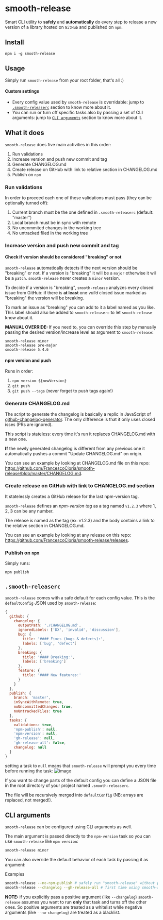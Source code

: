# smooth-release
Smart CLI utility to **safely** and **automatically** do every step to release a new version of a library hosted on `GitHub` and published on `npm`.

## Install
`npm i -g smooth-release`

## Usage
Simply run `smooth-release` from your root folder, that's all :)

#### Custom settings
- Every config value used by `smooth-release` is overridable: jump to [`.smooth-releaserc`](https://github.com/FrancescoCioria/smooth-release#smooth-releaserc) section to know more about it.
- You can run or turn off specific tasks also by passing a set of CLI arguments: jump to [`CLI arguments`](https://github.com/FrancescoCioria/smooth-release#cli-arguments) section to know more about it.


## What it does
`smooth-release` does five main activities in this order:

1. Run validations
2. Increase version and push new commit and tag
3. Generate CHANGELOG.md
4. Create release on GitHub with link to relative section in CHANGELOG.md
5. Publish on `npm`

### Run validations
In order to proceed each one of these validations must pass (they can be optionally turned off):

1. Current branch must be the one defined in `.smooth-releaserc` (default: "master")
2. Local branch must be in sync with remote
3. No uncommited changes in the working tree
4. No untracked filed in the working tree

### Increase version and push new commit and tag


#### Check if version should be considered "breaking" or not
`smooth-release` automatically detects if the next version should be "breaking" or not.
If a version is "breaking" it will be a `major` otherwise it wil be a `patch`.
`smooth-release` never creates a `minor` version.

To decide if a version is "breaking", `smooth-release` analyzes every closed issue from GitHub: if there is **at least** one *valid* closed issue marked as "breaking" the version will be breaking.

To mark an issue as "breaking" you can add to it a label named as you like. This label should also be added to `smooth-releaserc` to let `smooth-release` know about it.

**MANUAL OVERRIDE:**
If you need to, you can override this step by manually passing the desired version/increase level as argument to `smooth-release`:

```
smooth-release minor
smooth-release pre-major
smooth-release 5.4.6
```

#### npm version and push
Runs in order:

1. `npm version ${newVersion}`
3. `git push`
4. `git push --tags` (never forget to push tags again!)

### Generate CHANGELOG.md
The script to generate the changelog is basically a replic in JavaScript of [github-changelog-generator](https://github.com/skywinder/github-changelog-generator). The only difference is that it only uses closed isses (PRs are ignored).

This script is stateless: every time it's run it replaces CHANGELOG.md with a new one.

**If** the newly generated changelog is different from any previous one it automatically pushes a commit "Update CHANGELOG.md" on origin.

You can see an example by looking at CHANGELOG.md file on this repo: https://github.com/FrancescoCioria/smooth-release/blob/master/CHANGELOG.md.

### Create release on GitHub with link to CHANGELOG.md section
It statelessly creates a GitHub release for the last npm-version tag.

`smooth-release` defines an *npm-version tag* as a tag named `v1.2.3` where 1, 2, 3 can be any number.

The release is named as the tag (ex: v1.2.3) and the body contains a link to the relative section in CHANGELOG.md.

You can see an example by looking at any release on this repo: https://github.com/FrancescoCioria/smooth-release/releases.

### Publish on `npm`
Simply runs:
```bash
npm publish
```

## `.smooth-releaserc`
`smooth-release` comes with a safe default for each config value. This is the `defaultConfig` JSON used by `smooth-release`:

```js
{
  github: {
    changelog: {
      outputPath: './CHANGELOG.md',
      ignoredLabels: ['DX', 'invalid', 'discussion'],
      bug: {
        title: '#### Fixes (bugs & defects):',
        labels: ['bug', 'defect']
      },
      breaking: {
        title: '#### Breaking:',
        labels: ['breaking']
      },
      feature: {
        title: '#### New features:'
      }
    }
  },
  publish: {
    branch: 'master',
    inSyncWithRemote: true,
    noUncommittedChanges: true,
    noUntrackedFiles: true
  },
  tasks: {
    validations: true,
    'npm-publish': null,
    'npm-version': null,
    'gh-release': null,
    'gh-release-all': false,
    changelog: null
  }
}
```

setting a task to `null` means that `smooth-release` will prompt you every time before running the task:
![image](https://cloud.githubusercontent.com/assets/4029499/21606902/e78f23d0-d1b2-11e6-9c17-b4bccf853856.png)

If you want to change parts of the default config you can define a JSON file in the root directory of your project named `.smooth-releaserc`.

The file will be recursively merged into `defaultConfig` (NB: arrays are replaced, not merged!).


## CLI arguments
`smooth-release` can be configured using CLI arguments as well.

The main argument is passed directly to the `npm-version` task so you can use `smooth-release` like `npm version`:
```bash
smooth-release minor
```

You can also override the default behavior of each task by passing it as argument:

Examples
```bash
smooth-release --no-npm-publish # safely run "smooth-release" without publishing on "npm"
smooth-release --changelog --gh-release-all # first time using smooth-release on your repo? this way you add a CHANGELOG.md and a GitHub release for every npm verison tag :)
```

**NOTE:** if you explicitly pass a positive argument (like `--changelog`) `smooth-release` assumes you want to run **only** that task and turns off the other ones. So positive arguments are treated as a whitelist while negative arguments (like `--no-changelog`) are treated as a blacklist.
